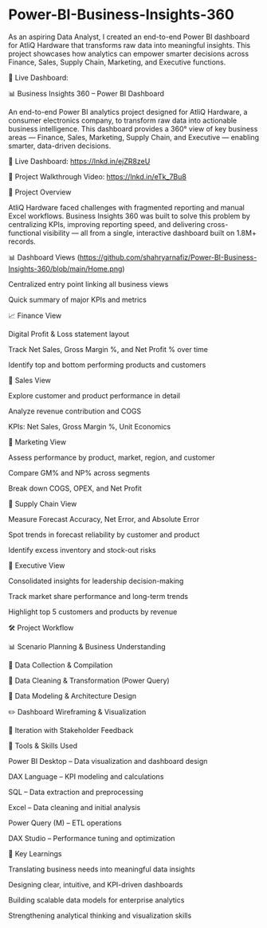 # Power-BI-Business-Insights-360
As an aspiring Data Analyst, I created an end-to-end Power BI dashboard for AtliQ Hardware that transforms raw data into meaningful insights. This project showcases how analytics can empower smarter decisions across Finance, Sales, Supply Chain, Marketing, and Executive functions.

🔗 Live Dashboard: 


📊 Business Insights 360 – Power BI Dashboard

An end-to-end Power BI analytics project designed for AtliQ Hardware, a consumer electronics company, to transform raw data into actionable business intelligence. This dashboard provides a 360° view of key business areas — Finance, Sales, Marketing, Supply Chain, and Executive — enabling smarter, data-driven decisions.

🔗 Live Dashboard: https://lnkd.in/ejZR8zeU

🔗 Project Walkthrough Video: https://lnkd.in/eTk_7Bu8



📁 Project Overview

AtliQ Hardware faced challenges with fragmented reporting and manual Excel workflows. Business Insights 360 was built to solve this problem by centralizing KPIs, improving reporting speed, and delivering cross-functional visibility — all from a single, interactive dashboard built on 1.8M+ records.

📊 Dashboard Views
(https://github.com/shahryarnafiz/Power-BI-Business-Insights-360/blob/main/Home.png)

Centralized entry point linking all business views

Quick summary of major KPIs and metrics

📈 Finance View

Digital Profit & Loss statement layout

Track Net Sales, Gross Margin %, and Net Profit % over time

Identify top and bottom performing products and customers

💼 Sales View

Explore customer and product performance in detail

Analyze revenue contribution and COGS

KPIs: Net Sales, Gross Margin %, Unit Economics

📣 Marketing View

Assess performance by product, market, region, and customer

Compare GM% and NP% across segments

Break down COGS, OPEX, and Net Profit

🚚 Supply Chain View

Measure Forecast Accuracy, Net Error, and Absolute Error

Spot trends in forecast reliability by customer and product

Identify excess inventory and stock-out risks

🤵 Executive View

Consolidated insights for leadership decision-making

Track market share performance and long-term trends

Highlight top 5 customers and products by revenue

🛠 Project Workflow

📊 Scenario Planning & Business Understanding

📁 Data Collection & Compilation

🧹 Data Cleaning & Transformation (Power Query)

🧱 Data Modeling & Architecture Design

✏️ Dashboard Wireframing & Visualization

🔁 Iteration with Stakeholder Feedback

🧰 Tools & Skills Used

Power BI Desktop – Data visualization and dashboard design

DAX Language – KPI modeling and calculations

SQL – Data extraction and preprocessing

Excel – Data cleaning and initial analysis

Power Query (M) – ETL operations

DAX Studio – Performance tuning and optimization

🚀 Key Learnings

Translating business needs into meaningful data insights

Designing clear, intuitive, and KPI-driven dashboards

Building scalable data models for enterprise analytics

Strengthening analytical thinking and visualization skills
